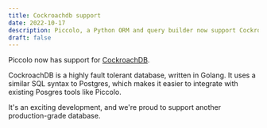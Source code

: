 ```yaml
---
title: Cockroachdb support
date: 2022-10-17
description: Piccolo, a Python ORM and query builder now support CockroachDB, a highly fault tolerant SQL database.
draft: false
---
```


Piccolo now has support for [CockroachDB](https://en.wikipedia.org/wiki/CockroachDB).

CockroachDB is a highly fault tolerant database, written in Golang. It uses a similar SQL syntax to Postgres, which makes it easier to integrate with existing Posgres tools like Piccolo.

It's an exciting development, and we're proud to support another production-grade database.
